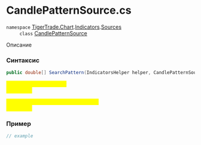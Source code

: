 
# CandlePatternSource.cs
`namespace` [TigerTrade.Chart](../../../../../TigerTrade.Chart.md).[Indicators](../../../../../TigerTrade.Chart/Indicators.md).[Sources](../../../../../TigerTrade.Chart/Indicators/Sources.md)  
&nbsp;&nbsp;&nbsp;&nbsp;&nbsp;&nbsp;&nbsp;&nbsp;&nbsp;`class` [CandlePatternSource](../../CandlePatternSource.cs.md)

Описание

### Синтаксис
```csharp
public double[] SearchPattern(IndicatorsHelper helper, CandlePatternSourcePatternType type)
```
<mark style="color:yellow;">`helper` *`IndicatorsHelper`*  
 *Описание*  
  
<mark style="color:yellow;">`type` *`CandlePatternSourcePatternType`*  
 *Описание*  
  


### Пример  
```csharp
// example
```
                    
                    